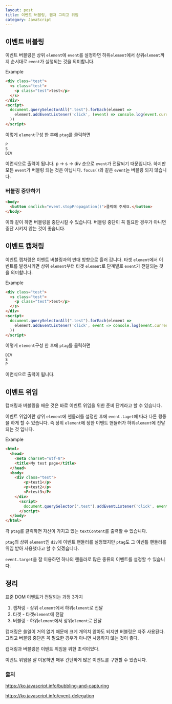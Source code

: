 ```yaml
---
layout: post
title: 이벤트 버블링, 캡쳐 그리고 위임
category: JavaScript
---
```

## 이벤트 버블링

이벤트 버블링은 상위 `element`에 `event`를 설정하면 하위`element`에서 상위`element`까지 순서대로 `event`가 실행되는 것을 의미합니다.

Example

```html
<div class="test">
  <s class="test">
    <p class="test">test</p>
  </s>
</div>
<script>
  document.querySelectorAll(".test").forEach(element => 
    element.addEventListener('click', (event) => console.log(event.currentTarget.tagName)
  ))
</script>  
```

이렇게 `element`구성 한 후에 `ptag`를 클릭하면

```
P
S
DIV
```

이런식으로 출력이 됩니다. p -> s -> div 순으로 `event`가 전달되기 때문입니다. 하지만 모든 `event`가 버블링 되는 것은 아닙니다. `focus()`와 같은 `event`는 버블링 되지 않습니다.

### 버블링 중단하기

```html
<body>
  <button onclick="event.stopPropagation()">클릭해 주세요.</button>
</body>
```

이와 같이 하면 버블링을 중단시킬 수 있습니다. 버블링 중단이 꼭 필요한 경우가 아니면 중단 시키지 않는 것이 좋습니다.

## 이벤트 캡처링

이벤트 캡처링은 이벤트 버블링과의 반대 방향으로 흘러 갑니다. 타겟 `element`에서 이벤트를 발생시키면 상위 `element`부터 타겟 `element`로 단계별로 `event`가 전달되는 것을 의미합니다.

Example

```html
<div class="test">
  <s class="test">
    <p class="test">test</p>
  </s>
</div>
<script>
  document.querySelectorAll(".test").forEach(element => 
    element.addEventListener('click', event => console.log(event.currentTarget.tagName), {capture : true}
  ))
</script>  
```

이렇게 `element`구성 한 후에 `ptag`를 클릭하면

```
DIV
S
P
```

이런식으로 출력이 됩니다.

## 이벤트 위임

캡쳐링과 버블링을 배운 것은 바로 이벤트 위임을 위한 준비 단계라고 할 수 있습니다.

이벤트 위임이란 상위 `element`에 핸들러를 설정한 후에 `event.taget`에 따라 다른 행동을 하게 할 수 있습니다. 즉 상위 `element`에 정한 이벤트 핸들러가 하위`element`에 전달되는 것 입니다.

Example

```html
<html>
  <head>
    <meta charset="utf-8">
    <title>My test page</title>
  </head>
  <body>
    <div class="test">
        <p>test1</p>
        <p>test2</p>
        <P>test3</P>
    </div>
      <script>
        document.querySelector(".test").addEventListener('click', event => console.log(event.target.textContent))
      </script>     
  </body>
</html>
```

각  `ptag`를 클릭하면 자신이 가지고 있는 `textContent`를 출력할 수 있습니다.

`ptag`의 상위 `element`인 `div`에 이벤트 핸들러를 설정했지만 `ptag`도 그 이벤틀 핸들러를 위임 받아 사용했다고 할 수 있겠습니다. 

`event.target`을 잘 이용하면 하나의 핸들러로 많은 종류의 이벤트를 설정할 수 있습니다.

## 정리

표준 DOM 이벤트가 전달되는 과정 3가지

1. 캡쳐링 - 상위 `element`에서 하위`element`로 전달
2. 타겟 - 타겟`element`에 전달
3. 버블링 - 하위`element`에서 상위`element`로 전달

캡쳐링은 쓸일이 거의 없기 때문에 크게 개의치 않아도 되지만 버블링은 자주 사용된다. 그리고 버블링 중단은 꼭 필요한 경우가 아니면 사용하지 않는 것이 좋다. 

캡쳐링과 버블링은 이벤트 위임을 위한 초석이었다.

이벤트 위임을 잘 이용하면 매우 간단하게 많은 이벤트를 구현할 수 있습니다.



### 출처 

https://ko.javascript.info/bubbling-and-capturing

https://ko.javascript.info/event-delegation